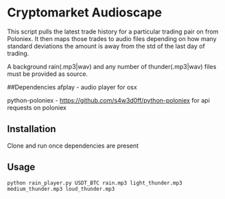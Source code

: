 # Cryptomarket Audioscape

This script pulls the latest trade history for a particular trading pair on from Poloniex.
It then maps those trades to audio files depending on how many standard deviations the amount is 
away from the std of the last day of trading. 

A background rain(.mp3|wav) and any number of thunder(.mp3|wav) files must be provided as source.

##Dependencies
afplay - audio player for osx

python-poloniex - https://github.com/s4w3d0ff/python-poloniex for api requests on poloniex

## Installation
Clone and run once dependencies are present

## Usage

`python rain_player.py USDT_BTC rain.mp3 light_thunder.mp3 medium_thunder.mp3 loud_thunder.mp3`
